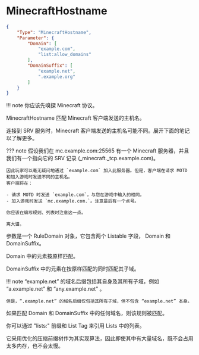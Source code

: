 # MinecraftHostname

```json
{
    "Type": "MinecraftHostname",
    "Parameter": {
        "Domain": [
            "example.com",
            "list:allow_domains"
        ],
        "DomainSuffix": [
            "example.net",
            ".example.org"
        ]
    }
}
```

!!! note
    你应该先嗅探 Minecraft 协议。

MinecraftHostname 匹配 Minecraft 客户端发送的主机名。

连接到 SRV 服务时，Minecraft 客户端发送的主机名可能不同。展开下面的笔记以了解更多。

??? note
    假设我们在 mc.example.com:25565 有一个 Minecraft 服务器，并且我们有一个指向它的 SRV 记录 (_minecraft._tcp.example.com)。

    因此玩家可以毫无疑问地通过 `example.com` 加入此服务器。但是，客户端在请求 MOTD 和加入游戏时发送不同的主机名。
    客户端将在：

    - 请求 MOTD 时发送 `example.com`，与您在游戏中输入的相同。
    - 加入游戏时发送 `mc.example.com.`。注意最后有一个点号。

    你应该在编写规则、列表时注意这一点。

    离大谱。

参数是一个 RuleDomain 对象，它包含两个 Listable 字段， Domain 和 DomainSuffix。

Domain 中的元素按原样匹配。

DomainSuffix 中的元素在按原样匹配的同时匹配其子域。

!!! note
    “example.net” 的域名后缀包括其自身及其所有子域，例如 “a.example.net” 和 “any.example.net” 。

    但是，“.example.net” 的域名后缀仅包括其所有子域，但不包含 “example.net” 本身。

如果匹配 Domain 和 DomainSuffix 中的任何域名，则该规则被匹配。

你可以通过 "lists:" 前缀和 List Tag 来引用 Lists 中的列表。

它采用优化的压缩前缀树作为其实现算法，因此即使其中有大量域名，既不会占用太多内存，也不会太慢。
